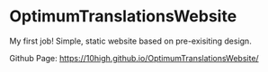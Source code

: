 # OptimumTranslationsWebsite
My first job! Simple, static website based on pre-exisiting design.

Github Page: https://10high.github.io/OptimumTranslationsWebsite/ 
